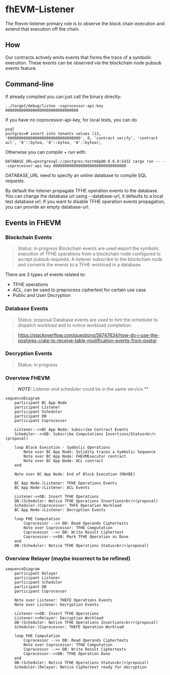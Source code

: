 # fhEVM-Listener

The fhevm-listener primary role is to observe the block chain execution and extend that execution off the chain.

## How

Our contracts actively emits events that forms the trace of a symbolic execution. These events can be observed via the blockchain node pubsub events feature.

## Command-line

If already compiled you can just call the binary directly:

```
../target/debug/listen -coprocessor-api-key 00000000000000000000000000000000
```

If you have no coprocessor-api-key, for local tests, you can do

```
psql
postgres=# insert into tenants values (13, '00000000000000000000000000000000', 0, 'contract verify', 'contract acl', '0'::bytea, '0'::bytea, '0'::bytea);
```

Otherwise you can compile + run with:

```
DATABASE_URL=postgresql://postgres:testmdp@0.0.0.0:5432 cargo run -- --coprocessor-api-key 00000000000000000000000000000000
```

DATABASE_URL need to specify an online database to compile SQL requests.

By default the listener propagate TFHE operation events to the database.
You can change the database url using --database-url, it defaults to a local test database url.
If you want to disable TFHE operation events propagation, you can provide an empty database-url.

## Events in FHEVM

### Blockchain Events

> Status: in progress
> Blockchain events are used export the symbolic execution of TFHE operations from a blockchain node configured to accept pubsub requests.
> A listener subscribe to the blockchain node and converts the events to a TFHE workload in a database.

There are 3 types of events related to:

- TFHE operations
- ACL, can be used to preprocess ciphertext for certain use case
- Public and User Decryption

### Database Events

> Status: proposal
> Database events are used to hint the scheduler to dispatch workload and to notice workload completion.

> https://stackoverflow.com/questions/56747634/how-do-i-use-the-postgres-crate-to-receive-table-modification-events-from-postgr

### Decryption Events

> Status: in progress

### Overview FHEVM

> **_NOTE:_** Listener and scheduler could be in the same service.\*\*

```mermaid
sequenceDiagram
    participant BC App Node
    participant Listener
    participant Scheduler
    participant DB
    participant Coprocessor

    Listener-->>BC App Node: Subscribe Contract Events
    Scheduler-->>DB: Subscribe Computations Insertions/Status<br/>(proposal)

    loop Block Execution - Symbolic Operations
        Note over BC App Node: Solidity traces a Symbolic Sequence
        Note over BC App Node: FHEVMExecutor contract
        Note over BC App Node: ACL contract
    end

    Note over BC App Node: End of Block Execution (MAYBE)

    BC App Node-)Listener: TFHE Operations Events
    BC App Node-)Listener: ACL Events

    Listener->>DB: Insert TFHE Operations
    DB-)Scheduler: Notice TFHE Operations Insertions<br/>(proposal)
    Scheduler-)Coprocessor: THFE Operation Workload
    BC App Node-)Listener: Decryption Events

    loop FHE Computation
        Coprocessor -->> DB: Read Operands Ciphertexts
        Note over Coprocessor: TFHE Computation
        Coprocessor -->> DB: Write Result Ciphertext
        Coprocessor-->>DB: Mark TFHE Operation as Done
    end
    DB-)Scheduler: Notice TFHE Operations Status<br/>(proposal)
```

### Overview Relayer (maybe incorrect to be refined)

```mermaid
sequenceDiagram
    participant Relayer
    participant Listener
    participant Scheduler
    participant DB
    participant Coprocessor

    Note over Listener: THEFE Operations Events
    Note over Listener: Decryption Events

    Listener->>DB: Insert TFHE Operations
    Listener->>Relayer: Decryption Workload
    DB-)Scheduler: Notice TFHE Operations Insertions<br/>(proposal)
    Scheduler-)Coprocessor: THEFE Operation Workload

    loop FHE Computation
        Coprocessor -->> DB: Read Operands Ciphertexts
        Note over Coprocessor: TFHE Computation
        Coprocessor -->> DB: Write Result Ciphertexts
        Coprocessor-->>DB: TFHE Operation Done
    end
    DB-)Scheduler: Notice TFHE Operations Status<br/>(proposal)
    Scheduler-)Relayer: Notice Ciphertext ready for decryption
```
